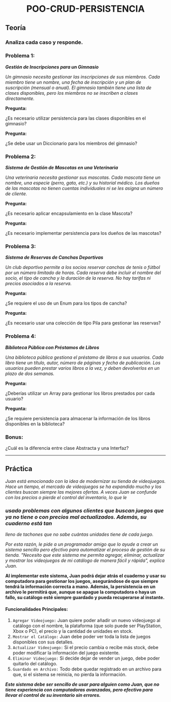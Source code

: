 <h1 align="center">POO-CRUD-PERSISTENCIA</h1>

## Teoría

### Analiza cada caso y responde.

<h3>Problema 1:</h3>

**_Gestión de Inscripciones para un Gimnasio_**

_Un gimnasio necesita gestionar las inscripciones de sus miembros. Cada miembro tiene un nombre, una fecha de inscripción y un plan de suscripción (mensual o anual). El gimnasio también tiene una lista de clases disponibles, pero los miembros no se inscriben a clases directamente._

**Pregunta:**

¿Es necesario utilizar persistencia para las clases disponibles en el gimnasio?

**Pregunta:**

¿Se debe usar un Diccionario para los miembros del gimnasio?

<h3>Problema 2:</h3>

**_Sistema de Gestión de Mascotas en una Veterinaria_**

_Una veterinaria necesita gestionar sus mascotas. Cada mascota tiene un nombre, una especie (perro, gato, etc.) y su historial médico. Los dueños de las mascotas no tienen cuentas individuales ni se les asigna un número de cliente._

**Pregunta:**

¿Es necesario aplicar encapsulamiento en la clase Mascota?

**Pregunta:**

¿Es necesario implementar persistencia para los dueños de las mascotas?

<h3>Problema 3:</h3>

**_Sistema de Reservas de Canchas Deportivas_**

_Un club deportivo permite a los socios reservar canchas de tenis o fútbol por un número limitado de horas. Cada reserva debe incluir el nombre del socio, el tipo de cancha y la duración de la reserva. No hay tarifas ni precios asociados a la reserva._

**Pregunta:**

¿Se requiere el uso de un Enum para los tipos de cancha?

**Pregunta:**

¿Es necesario usar una colección de tipo Pila para gestionar las reservas?

<h3>Problema 4:</h3>

**_Biblioteca Pública con Préstamos de Libros_**

_Una biblioteca pública gestiona el préstamo de libros a sus usuarios. Cada libro tiene un título, autor, número de páginas y fecha de publicación. Los usuarios pueden prestar varios libros a la vez, y deben devolverlos en un plazo de dos semanas._

**Pregunta:**

¿Deberías utilizar un Array para gestionar los libros prestados por cada usuario?

**Pregunta:**

¿Se requiere persistencia para almacenar la información de los libros disponibles en la biblioteca?

### Bonus:

¿Cuál es la diferencia entre clase Abstracta y una Interfaz?

---

## Práctica

_Juan está emocionado con la idea de modernizar su tienda de videojuegos. Hace un tiempo, el mercado de videojuegos se ha expandido mucho y los clientes buscan siempre las mejores ofertas. A veces Juan se confunde con los precios o pierde el control del inventario, lo que le <h3>usado problemas con algunos clientes que buscan juegos que ya no tiene o con precios mal actualizados. Además, su cuaderno está tan </h3>lleno de tachones que no sabe cuántas unidades tiene de cada juego._

_Por esta razón, le pide a un programador amigo que lo ayude a crear un sistema sencillo pero efectivo para automatizar el proceso de gestión de su tienda. "Necesito que este sistema me permita agregar, eliminar, actualizar y mostrar los videojuegos de mi catálogo de manera fácil y rápida", explica Juan._

**Al implementar este sistema, Juan podrá dejar atrás el cuaderno y usar su computadora para gestionar los juegos, asegurándose de que siempre tendrá la información correcta a mano. Además, la persistencia en un archivo le permitirá que, aunque se apague la computadora o haya un fallo, su catálogo esté siempre guardado y pueda recuperarse al instante.**

#### Funcionalidades Principales:

1. `Agregar Videojuego:` Juan quiere poder añadir un nuevo videojuego al catálogo con el nombre, la plataforma (que solo puede ser PlayStation, Xbox o PC), el precio y la cantidad de unidades en stock.
2. `Mostrar el Catálogo:` Juan debe poder ver toda la lista de juegos disponibles con sus detalles.
3. `Actualizar Videojuego:` Si el precio cambia o recibe más stock, debe poder modificar la información del juego existente.
4. `Eliminar Videojuego:` Si decide dejar de vender un juego, debe poder quitarlo del catálogo.
5. `Guardado en Archivo:` Todo debe quedar registrado en un archivo para que, si el sistema se reinicia, no pierda la información.

**_Este sistema debe ser sencillo de usar para alguien como Juan, que no tiene experiencia con computadoras avanzadas, pero efectivo para llevar el control de su inventario sin errores._**

